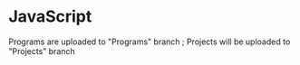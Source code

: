 # JavaScript
Programs are uploaded to "Programs" branch ;
Projects will be uploaded to "Projects" branch
